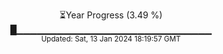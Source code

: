 <p align="center">
⏳Year Progress (3.49 %) <br>
█▁▁▁▁▁▁▁▁▁▁▁▁▁▁▁▁▁▁▁▁▁▁▁▁▁▁▁▁▁ <br>
<sub>Updated: Sat, 13 Jan 2024 18:19:57 GMT</sub>
</p>

